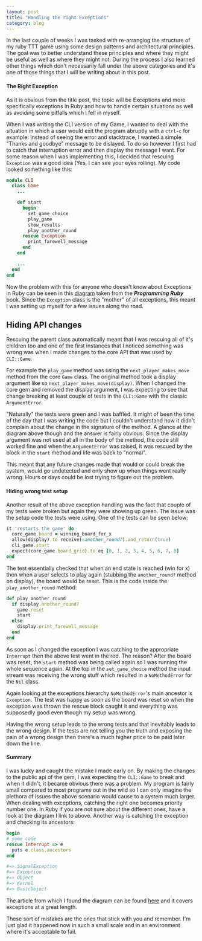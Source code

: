 ```yaml
---
layout: post
title: "Handling the right Exceptions"
category: blog
---
```


In the last couple of weeks I was tasked with re-arranging the structure of my ruby TTT game using some design patterns and architectural principles. The goal was to better understand these principles and where they might be useful as well as where they might not. During the process I also learned other things which don't necessarily fall under the above categories and it's one of those things that I will be writing about in this post.

#### The Right Exception

As it is obvious from the title post, the topic will be Exceptions and more specifically exceptions in Ruby and how to handle certain situations as well as avoiding some pitfalls which I fell in myself.

When I was writing the CLI version of my Game, I wanted to deal with the situation in which a user would exit the program abruptly with a `ctrl-c` for example. Instead of seeing the error and stacktrace, I wanted a simple "Thanks and goodbye" message to be dislayed. To do so however I first had to catch that interruption error and then display the message I want. For some reason when I was implementing this, I decided that rescuing `Exception` was a good idea (Yes, I can see your eyes rolling). My code looked something like this:

```ruby
module CLI
  class Game
    ...

    def start
	  begin
	    set_game_choice
	    play_game
	    show_results
	    play_another_round
	  rescue Exception
	    print_farewell_message
	  end
    end

	...
  end
end
```

Now the problem with this for anyone who doesn't know about Exceptions in Ruby can be seen in this [diagram](http://cl.ly/image/010f360p1H1L) taken from the ***Programming Ruby*** book. Since the `Exception` class is the "mother" of all exceptions, this meant I was setting up myself for a few issues along the road.

## Hiding API changes

Rescuing the parent class automatically meant that I was rescuing all of it's children too and one of the first instances that I noticed something was wrong was when I made changes to the core API that was used by `CLI::Game`.

For example the `play_game` method was using the `next_player_makes_move` method from the core `Game` class. The original method took a display argument like so `next_player_makes_move(display)`. When I changed the core gem and removed the display argument, I was expecting to see that change breaking at least couple of tests in the `CLI::Game` with the classic `ArgumentError`.

"Naturally" the tests were green and I was baffled. It might of been the time of the day that I was writing the code but I couldn't understand how it didn't complain about the change in the signature of the method. A glance at the diagram above though and the answer is fairly obvious. Since the display argument was not used at all in the body of the method, the code still worked fine and when the `ArgumentError` was raised, it was rescued by the block in the `start` method and life was back to "normal".

This meant that any future changes made that would or could break the
system, would go undetected and only show up when things went really
wrong. Hours or days could be lost trying to figure out the problem.

#### Hiding wrong test setup

Another result of the above exception handling was the fact that couple of my tests were broken but again they were showing up green. The issue was the setup code the tests were using. One of the tests can be seen below:

```ruby
it 'restarts the game' do
  core_game.board = winning_board_for_x
  allow(display).to receive(:another_round?).and_return(true)
  cli_game.start
  expect(core_game.board_grid).to eq [0, 1, 2, 3, 4, 5, 6, 7, 8]
end
```

The test essentially checked that when an end state is reached (win for x) then when a user selects to play again (stubbing the `another_round?` method on display), the board would be reset. This is the code inside the `play_another_round` method:

```ruby
def play_another_round
  if display.another_round?
    game.reset
	start
  else
	display.print_farewell_message
  end
end
```

As soon as I changed the exception I was catching to the appropriate `Interrupt` then the above test went in the red. The reason? After the board was reset, the `start` method was being called again so I was running the whole sequence again. At the top in the `set_game_choice` method the input stream was receiving the wrong stuff which resulted in a `NoMethodError` for the `Nil` class.

Again looking at the exceptions hierarchy `NoMethodError`'s main ancestor is `Exception`. The test was happy as soon as the board was reset so when the exception was thrown the rescue block caught it and everything was supposedly good even though my setup was wrong.

Having the wrong setup leads to the wrong tests and that inevitably leads to the wrong design. If the tests are not telling you the truth and exposing the pain of a wrong design then there's a much higher price to be paid later down the line.

#### Summary

I was lucky and caught the mistake I made early on. By making the changes to the public api of the gem, I was expecting the `CLI::Game` to break and when it didn't, it became obvious there was a problem. My program is fairly small compared to most programs out in the wild so I can only imagine the plethora of issues the above scenario would cause to a system much larger. When dealing with exceptions, catching the right one becomes priority number one. In Ruby if you are not sure about the different ones, have a look at the diagram I link to above. Another way is catching the exception and checking its ancestors:

```ruby
begin
# some code
rescue Interrupt => e
  puts e.class.ancestors
end

#=> SignalException
#=>	Exception
#=>	Object
#=>	Kernel
#=>	BasicObject
```

The article from which I found the diagram can be found [here](http://rubylearning.com/satishtalim/ruby_exceptions.html) and it covers exceptions at a great length.

These sort of mistakes are the ones that stick with you and remember. I'm
just glad it happened now in such a small scale and in an environment
where it's acceptable to fail.
